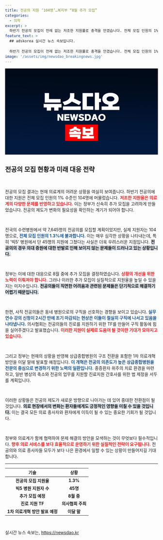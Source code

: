```yaml
---
title: 전공의 지원 ‘104명’…복지부 “8월 추가 모집”
categories:
  - 의학
excerpt: >
  하반기 전공의 모집이 전례 없는 저조한 지원률로 충격을 안겼습니다. 전체 모집 인원의 1%인 104명만 지원했으며, 정부는 추가모집을 계획하고 있습니다. 이탈한 전공의들의 구직 열풍도 폭발적입니다!
feature_text: >
  ## adskorea 실시간 뉴스 속보입니다.

  하반기 전공의 모집이 전례 없는 저조한 지원률로 충격을 안겼습니다. 전체 모집 인원의 1%인 104명만 지원했으며, 정부는 추가모집을 계획하고 있습니다. 이탈한 전공의들의 구직 열풍도 폭발적입니다!
image: '/assets/img/newsdao_breakingnews.jpg'
---
```


<p><img src="/assets/img/newsdao_breakingnews.jpg" alt="adskorea 속보" /></p>

<h2 data-ke-size="size26">전공의 모집 현황과 미래 대응 전략</h2>

<p data-ke-size="size16">&nbsp;</p>

<p>전공의 모집 결과는 현재 의료계의 어려운 상황을 여실히 보여줍니다. 하반기 전공의에 대한 지원은 전체 모집 인원의 1% 수준인 104명에 머물렀습니다. <b><span style="color: #ee2323;">저조한 지원율은 의료계의 다양한 문제를 반영하고 있습니다.</span></b> 이는 정부가 신속히 추가 모집을 고려하게 만들었습니다. 전공의 제도가 변화의 필요성을 확인하는 계기가 되어야 합니다. </p>

<p data-ke-size="size16">&nbsp;</p>

<p>전국의 수련병원에서 약 7,645명의 전공의를 모집할 계획이었지만, 실제 지원자는 104명으로, <b><span style="color: #1a5490;">전체 모집 인원의 1.3%에 불과합니다.</span></b> 이는 매우 심각한 상황을 나타내는데, 특히 '빅5' 병원에서 단 45명의 지원에 그쳤다는 사실은 더욱 우려스러운 지점입니다. <b><span style="background-color: #21538527;">전공의의 경우 의대 증원에 대한 반발로 인해 보이지 않는 문제들이 드러나고 있는 상황입니다.</span></b></p>

<p data-ke-size="size16">&nbsp;</p>

<p>정부는 이에 대한 대응으로 8월 중에 추가 모집을 결정하였습니다. <b><span style="color: #ee2323;">상황의 개선을 위한 노력이 이뤄져야 합니다.</span></b> 그러나 이러한 추가 모집이 실질적으로 지원율을 높일 수 있을지는 미지수입니다. <b><span style="background-color: #21538527;">전공의들이 직면한 어려움과 관련된 문제들은 단기적으로 해결하기 어렵기 때문입니다.</span></b></p>

<p data-ke-size="size16">&nbsp;</p>

<p>한편, 사직 전공의들은 동네 병원으로의 구직을 선호하는 경향을 보이고 있습니다. <b><span style="color: #1a5490;">실무 연수 강의 신청이 2시간 만에 조기 마감되는 현상은 이들이 절실히 구직에 나서고 있음을 나타냅니다.</span></b> 의사협회는 전공의들의 진로를 지원하기 위한 TF를 만들어 구직 활동에 힘을 실어주겠다고 발표했습니다. <b><span style="color: #ee2323;">이러한 지원이 실제로 도움이 될 것이란 기대가 모아지고 있습니다.</span></b></p>

<p data-ke-size="size16">&nbsp;</p>

<p>그리고 정부는 현재의 상황을 반영해 상급종합병원의 구조 전환을 포함한 1차 의료개혁 방안을 이달 말에 발표할 예정입니다. <b><span style="color: #1a5490;">이 개혁은 전공의 의존도가 높은 상급종합병원을 전문의 중심으로 변경하기 위한 노력의 일환입니다.</span></b> 중증환자 위주의 치료 환경을 마련하고, 일반 병상의 축소와 전공의 업무를 지원할 진료지원 간호사를 위한 법 제정을 서두를 계획입니다. </p>

<p data-ke-size="size16">&nbsp;</p>

<p>이러한 상황들은 전공의 제도가 새로운 방향으로 나아가는 데 있어 중대한 전환점이 될 것입니다. <b><span style="background-color: #21538527;">의료 현장에서의 변화는 환자들에게도 긍정적인 영향을 미칠 수 있을 것입니다.</span></b> 이는 결국 모든 의료 종사자와 환자에게 이득이 될 수 있는 중요한 기회가 될 것입니다. </p>

<p data-ke-size="size16">&nbsp;</p>

<p>정부와 의료계가 함께 협력하여 문제 해결의 방안을 모색하는 것이 무엇보다 필수적입니다. <b><span style="color: #ee2323;">향후 의료 서비스를 보다 효율적으로 운영하기 위한 실질적인 전략이 요구됩니다.</span></b> 전공의와 의료 종사자들 모두가 보다 나은 환경에서 일할 수 있는 상황이 만들어지길 기대합니다. </p>

<hr>

<table style="width: 100%;">
    <thead>
        <tr>
            <th style="text-align: center;">기술</th>
            <th style="text-align: center;">상황</th>
        </tr>
    </thead>
    <tbody>
        <tr>
            <td style="text-align: center; height: 17px;"><b>전공의 모집 지원율</b></td>
            <td style="text-align: center; height: 17px;"><b>1.3%</b></td>
        </tr>
        <tr>
            <td style="text-align: center; height: 17px;"><b>빅5 병원 지원자 수</b></td>
            <td style="text-align: center; height: 17px;"><b>45명</b></td>
        </tr>
        <tr>
            <td style="text-align: center; height: 17px;"><b>추가 모집 예정</b></td>
            <td style="text-align: center; height: 17px;"><b>8월 중</b></td>
        </tr>
        <tr>
            <td style="text-align: center; height: 17px;"><b>진로 지원 TF</b></td>
            <td style="text-align: center; height: 17px;"><b>의사협회 주최</b></td>
        </tr>
        <tr>
            <td style="text-align: center; height: 17px;"><b>1차 의료개혁 방안 발표 예정</b></td>
            <td style="text-align: center; height: 17px;"><b>이달 말</b></td>
        </tr>
    </tbody>
</table>

<p data-ke-size="size16">&nbsp;</p>
실시간 뉴스 속보는, <a href="https://newsdao.kr" rel="dofollow">https://newsdao.kr</a>


